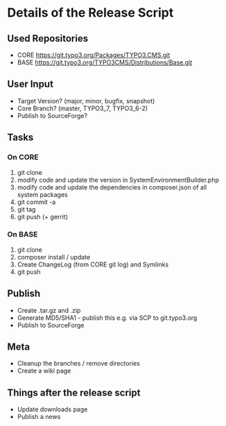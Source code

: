 # Details of the Release Script
## Used Repositories
* CORE https://git.typo3.org/Packages/TYPO3.CMS.git
* BASE  https://git.typo3.org/TYPO3CMS/Distributions/Base.git

## User Input
* Target Version? (major, minor, bugfix, snapshot)
* Core Branch? (master, TYPO3_7, TYPO3_6-2)
* Publish to SourceForge?

## Tasks
### On CORE
1. git clone
1. modify code and update the version in SystemEnvironmentBuilder.php
1. modify code and update the dependencies in composer.json of all system packages
1. git commit -a
1. git tag
1. git push (+ gerrit)
### On BASE
1. git clone
1. composer install / update
1. Create ChangeLog (from CORE git log) and Symlinks
1. git push

## Publish
* Create .tar.gz and .zip
* Generate MD5/SHA1 - publish this e.g. via SCP to git.typo3.org
* Publish to SourceForge

## Meta
* Cleanup the branches / remove directories
* Create a wiki page

## Things after the release script
* Update downloads page
* Publish a news
